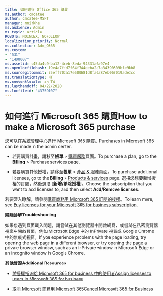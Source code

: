 ```yaml
---
title: 如何進行 Office 365 購買
ms.author: cmcatee
author: cmcatee-MSFT
manager: mnirkhe
ms.audience: Admin
ms.topic: article
ROBOTS: NOINDEX, NOFOLLOW
localization_priority: Normal
ms.collection: Adm_O365
ms.custom:
- "531"
- "1400007"
ms.assetid: c45da4c9-ba12-4ceb-8eda-94331a6a97e4
ms.openlocfilehash: 19e4a7ffd7f64f744eeba2a7a34390309bfe9bb8
ms.sourcegitcommit: 55eff703a17e500681d8fa6a87eb067019ade3cc
ms.translationtype: MT
ms.contentlocale: zh-TW
ms.lasthandoff: 04/22/2020
ms.locfileid: "43759107"
---
```

# <a name="how-to-make-a-microsoft-365-purchase"></a><span data-ttu-id="76a89-102">如何進行 Microsoft 365 購買</span><span class="sxs-lookup"><span data-stu-id="76a89-102">How to make a Microsoft 365 purchase</span></span>

<span data-ttu-id="76a89-103">您可以在系統管理中心進行 Microsoft 365 購買。</span><span class="sxs-lookup"><span data-stu-id="76a89-103">Purchases in Microsoft 365 can be made in the admin center.</span></span>
  
- <span data-ttu-id="76a89-104">若要購買計畫，請移至**帳單** \> [購買服務](https://go.microsoft.com/fwlink/p/?linkid=868433)頁面。</span><span class="sxs-lookup"><span data-stu-id="76a89-104">To purchase a plan, go to the **Billing** \> [Purchase services](https://go.microsoft.com/fwlink/p/?linkid=868433) page.</span></span>

- <span data-ttu-id="76a89-105">若要購買其他授權，請移至**帳單** \> [產品 & 服務](https://go.microsoft.com/fwlink/p/?linkid=842054)頁面。</span><span class="sxs-lookup"><span data-stu-id="76a89-105">To purchase additional licenses, go to the **Billing** \> [Products & services](https://go.microsoft.com/fwlink/p/?linkid=842054) page.</span></span> <span data-ttu-id="76a89-106">選擇您想要新增授權的訂閱，然後選取 [**新增/移除授權**]。</span><span class="sxs-lookup"><span data-stu-id="76a89-106">Choose the subscription that you want to add licenses to, and then select **Add/Remove licenses**.</span></span>
  
<span data-ttu-id="76a89-107">若要深入瞭解，請參閱[購買商務用 Microsoft 365 訂閱的授權](https://docs.microsoft.com/office365/admin/subscriptions-and-billing/buy-licenses)。</span><span class="sxs-lookup"><span data-stu-id="76a89-107">To learn more, see [Buy licenses for your Microsoft 365 for business subscription](https://docs.microsoft.com/office365/admin/subscriptions-and-billing/buy-licenses).</span></span>

<span data-ttu-id="76a89-108">**疑難排解**</span><span class="sxs-lookup"><span data-stu-id="76a89-108">**Troubleshooting**</span></span>

<span data-ttu-id="76a89-109">如果您遇到頁面載入問題，請嘗試在其他瀏覽器中開啟網頁，或嘗試在私密瀏覽器視窗中開啟頁面，例如 Microsoft Edge 中的 InPrivate 視窗或 Google Chrome 中的無痕式視窗。</span><span class="sxs-lookup"><span data-stu-id="76a89-109">If you experience problems with the page loading, try opening the web page in a different browser, or try opening the page a private browser window, such as an InPrivate window in Microsoft Edge or an incognito window in Google Chrome.</span></span> 

<span data-ttu-id="76a89-110">**其他資源**</span><span class="sxs-lookup"><span data-stu-id="76a89-110">**Additional Resources**</span></span>
  
- [<span data-ttu-id="76a89-111">將授權指派給 Microsoft 365 for business 中的使用者</span><span class="sxs-lookup"><span data-stu-id="76a89-111">Assign licenses to users in Microsoft 365 for business</span></span>](https://docs.microsoft.com/office365/admin/subscriptions-and-billing/assign-licenses-to-users)

- [<span data-ttu-id="76a89-112">取消 Microsoft 商務用 Microsoft 365</span><span class="sxs-lookup"><span data-stu-id="76a89-112">Cancel Microsoft 365 for Business</span></span>](https://docs.microsoft.com/office365/admin/subscriptions-and-billing/cancel-your-subscription)